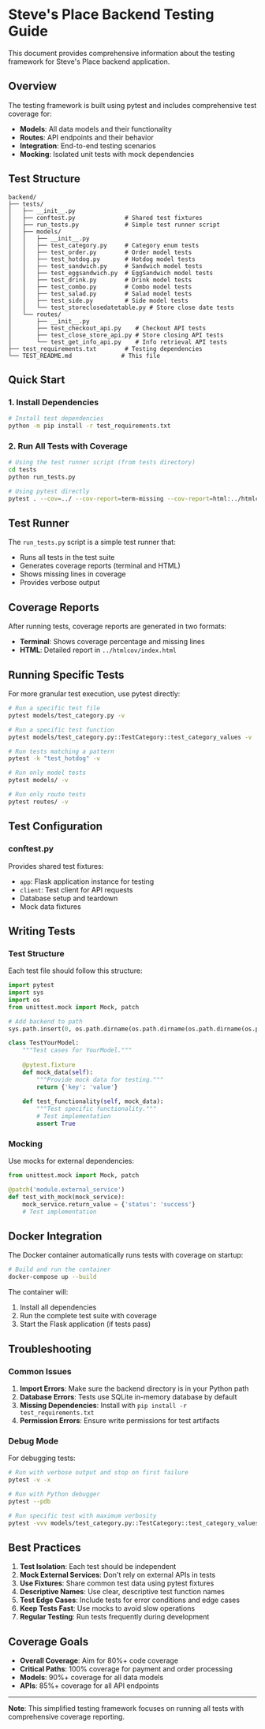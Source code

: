 # Steve's Place Backend Testing Guide

This document provides comprehensive information about the testing framework for Steve's Place backend application.

## Overview

The testing framework is built using pytest and includes comprehensive test coverage for:
- **Models**: All data models and their functionality
- **Routes**: API endpoints and their behavior
- **Integration**: End-to-end testing scenarios
- **Mocking**: Isolated unit tests with mock dependencies

## Test Structure

```
backend/
├── tests/
│   ├── __init__.py
│   ├── conftest.py              # Shared test fixtures
│   ├── run_tests.py             # Simple test runner script
│   ├── models/
│   │   ├── __init__.py
│   │   ├── test_category.py     # Category enum tests
│   │   ├── test_order.py        # Order model tests
│   │   ├── test_hotdog.py       # Hotdog model tests
│   │   ├── test_sandwich.py     # Sandwich model tests
│   │   ├── test_eggsandwich.py  # EggSandwich model tests
│   │   ├── test_drink.py        # Drink model tests
│   │   ├── test_combo.py        # Combo model tests
│   │   ├── test_salad.py        # Salad model tests
│   │   ├── test_side.py         # Side model tests
│   │   └── test_storeclosedatetable.py # Store close date tests
│   └── routes/
│       ├── __init__.py
│       ├── test_checkout_api.py    # Checkout API tests
│       ├── test_close_store_api.py # Store closing API tests
│       └── test_get_info_api.py    # Info retrieval API tests
├── test_requirements.txt        # Testing dependencies
└── TEST_README.md              # This file
```

## Quick Start

### 1. Install Dependencies

```bash
# Install test dependencies
python -m pip install -r test_requirements.txt
```

### 2. Run All Tests with Coverage

```bash
# Using the test runner script (from tests directory)
cd tests
python run_tests.py

# Using pytest directly
pytest . --cov=../ --cov-report=term-missing --cov-report=html:../htmlcov -v
```

## Test Runner

The `run_tests.py` script is a simple test runner that:
- Runs all tests in the test suite
- Generates coverage reports (terminal and HTML)
- Shows missing lines in coverage
- Provides verbose output
## Coverage Reports

After running tests, coverage reports are generated in two formats:
- **Terminal**: Shows coverage percentage and missing lines
- **HTML**: Detailed report in `../htmlcov/index.html`

## Running Specific Tests

For more granular test execution, use pytest directly:

```bash
# Run a specific test file
pytest models/test_category.py -v

# Run a specific test function
pytest models/test_category.py::TestCategory::test_category_values -v

# Run tests matching a pattern
pytest -k "test_hotdog" -v

# Run only model tests
pytest models/ -v

# Run only route tests
pytest routes/ -v
```

## Test Configuration

### conftest.py
Provides shared test fixtures:
- `app`: Flask application instance for testing
- `client`: Test client for API requests
- Database setup and teardown
- Mock data fixtures

## Writing Tests

### Test Structure

Each test file should follow this structure:

```python
import pytest
import sys
import os
from unittest.mock import Mock, patch

# Add backend to path
sys.path.insert(0, os.path.dirname(os.path.dirname(os.path.dirname(os.path.abspath(__file__)))))

class TestYourModel:
    """Test cases for YourModel."""
    
    @pytest.fixture
    def mock_data(self):
        """Provide mock data for testing."""
        return {'key': 'value'}
    
    def test_functionality(self, mock_data):
        """Test specific functionality."""
        # Test implementation
        assert True
```

### Mocking

Use mocks for external dependencies:

```python
from unittest.mock import Mock, patch

@patch('module.external_service')
def test_with_mock(mock_service):
    mock_service.return_value = {'status': 'success'}
    # Test implementation
```

## Docker Integration

The Docker container automatically runs tests with coverage on startup:

```bash
# Build and run the container
docker-compose up --build
```

The container will:
1. Install all dependencies
2. Run the complete test suite with coverage
3. Start the Flask application (if tests pass)

## Troubleshooting

### Common Issues

1. **Import Errors**: Make sure the backend directory is in your Python path
2. **Database Errors**: Tests use SQLite in-memory database by default
3. **Missing Dependencies**: Install with `pip install -r test_requirements.txt`
4. **Permission Errors**: Ensure write permissions for test artifacts

### Debug Mode

For debugging tests:

```bash
# Run with verbose output and stop on first failure
pytest -v -x

# Run with Python debugger
pytest --pdb

# Run specific test with maximum verbosity
pytest -vvv models/test_category.py::TestCategory::test_category_values
```

## Best Practices

1. **Test Isolation**: Each test should be independent
2. **Mock External Services**: Don't rely on external APIs in tests
3. **Use Fixtures**: Share common test data using pytest fixtures
4. **Descriptive Names**: Use clear, descriptive test function names
5. **Test Edge Cases**: Include tests for error conditions and edge cases
6. **Keep Tests Fast**: Use mocks to avoid slow operations
7. **Regular Testing**: Run tests frequently during development

## Coverage Goals

- **Overall Coverage**: Aim for 80%+ code coverage
- **Critical Paths**: 100% coverage for payment and order processing
- **Models**: 90%+ coverage for all data models
- **APIs**: 85%+ coverage for all API endpoints

---

**Note**: This simplified testing framework focuses on running all tests with comprehensive coverage reporting.